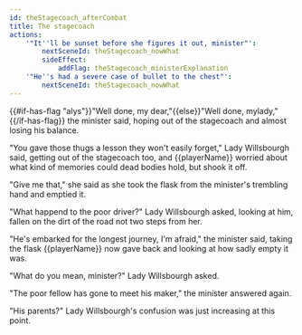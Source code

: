 ```yaml
---
id: theStagecoach_afterCombat
title: The stagecoach
actions:
    '"It''ll be sunset before she figures it out, minister"':
        nextSceneId: theStagecoach_nowWhat
        sideEffect:
            addFlag: theStagecoach_ministerExplanation
    '"He''s had a severe case of bullet to the chest"':
        nextSceneId: theStagecoach_nowWhat
---
```


{{#if-has-flag "alys"}}"Well done, my dear,"{{else}}"Well done, mylady,"{{/if-has-flag}} the minister said, hoping out of the stagecoach and almost losing his balance.

"You gave those thugs a lesson they won't easily forget," Lady Willsbourgh said, getting out of the stagecoach too, and {{playerName}} worried about what kind of memories could dead bodies hold, but shook it off.

"Give me that," she said as she took the flask from the minister's trembling hand and emptied it.

"What happend to the poor driver?" Lady Willsbourgh asked, looking at him, fallen on the dirt of the road not two steps from her.

"He's embarked for the longest journey, I'm afraid," the minister said, taking the flask {{playerName}} now gave back and looking at how sadly empty it was.

"What do you mean, minister?" Lady Willsbourgh asked.

"The poor fellow has gone to meet his maker," the minister answered again.

"His parents?" Lady Willsbourgh's confusion was just increasing at this point.
